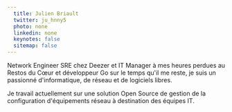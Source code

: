 ```yaml
---
  title: Julien Briault
  twitter: ju_hnny5
  photo: none
  linkedin: none
  keynotes: false
  sitemap: false
---
```

Network Engineer SRE chez Deezer et IT Manager à mes heures perdues au Restos du Cœur et développeur Go sur le temps qu'il me reste, je suis un passionné d'informatique, de réseau et de logiciels libres. 

Je travail actuellement sur une solution Open Source de gestion de la configuration d'équipements réseau à destination des équipes IT.
